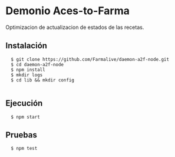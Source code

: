 # Demonio Aces-to-Farma

Optimizacion de actualizacion de estados de las recetas.

## Instalación

```shell
  $ git clone https://github.com/Farmalive/daemon-a2f-node.git
  $ cd daemon-a2f-node
  $ npm install
  $ mkdir logs
  $ cd lib && mkdir config
  
```

## Ejecución

```shell
  $ npm start
```

## Pruebas

```shell
  $ npm test
```